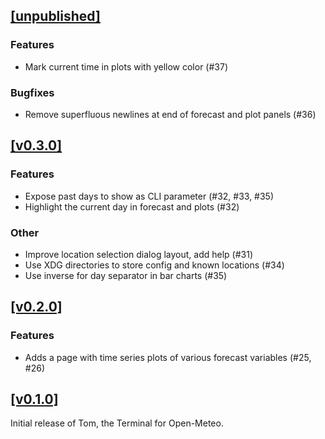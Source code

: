 ## [[unpublished]](https://github.com/mlange-42/tom/compare/v0.3.0...main)

### Features

- Mark current time in plots with yellow color (#37)

### Bugfixes

- Remove superfluous newlines at end of forecast and plot panels (#36)

## [[v0.3.0]](https://github.com/mlange-42/tom/compare/v0.2.0...v0.3.0)

### Features

- Expose past days to show as CLI parameter (#32, #33, #35)
- Highlight the current day in forecast and plots (#32)

### Other

- Improve location selection dialog layout, add help (#31)
- Use XDG directories to store config and known locations (#34)
- Use inverse for day separator in bar charts (#35)

## [[v0.2.0]](https://github.com/mlange-42/tom/compare/v0.1.0...v0.2.0)

### Features

* Adds a page with time series plots of various forecast variables (#25, #26)

## [[v0.1.0]](https://github.com/mlange-42/tom/commits/v0.1.0/)

Initial release of Tom, the Terminal for Open-Meteo.
